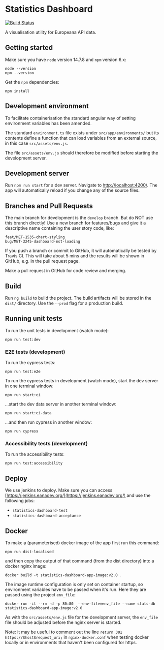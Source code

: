 # Statistics Dashboard

[![Build Status](https://travis-ci.org/europeana/statistics-dashboard.svg?branch=develop)](https://travis-ci.org/europeana/statistics-dashboard)

A visualisation utility for Europeana API data.

## Getting started

Make sure you have `node` version 14.7.8 and `npm` version 6.x:

    node --version
    npm --version

Get the `npm` dependencies:

    npm install

## Development environment

To facilitate containerisation the standard angular way of setting environment variables has been amended.

The standard `environment.ts` file exists under `src/app/environments/` but its contents define a function that can load variables from an external source, in this case `src/assets/env.js`.

The file `src/assets/env.js` should therefore be modified before starting the development server.

## Development server

Run `npm run start` for a dev server. Navigate to [http://localhost:4200/](http://localhost:4200/). The app will automatically reload if you change any of the source files.

## Branches and Pull Requests

The main branch for development is the `develop` branch. But do NOT use this branch directly! Use a new branch for features/bugs and give it a descriptive name containing the user story code, like:

    feat/MET-1535-chart-styling
    bug/MET-3245-dashboard-not-loading

If you push a branch or commit to GitHub, it will automatically be tested by Travis CI. This will take about 5 mins and the results will be shown in GitHub, e.g. in the pull request page.

Make a pull request in GitHub for code review and merging.

## Build

Run `ng build` to build the project. The build artifacts will be stored in the `dist/` directory. Use the `--prod` flag for a production build.

## Running unit tests

To run the unit tests in development (watch mode):

    npm run test:dev


### E2E tests (development)

To run the cypress tests:

    npm run test:e2e


To run the cypress tests in development (watch mode), start the dev server in one terminal window:

    npm run start:ci

...start the dev data server in another terminal window:

    npm run start:ci-data

...and then run cypress in another window:

    npm run cypress

### Accessibility tests (development)

To run the accessibility tests:

    npm run test:accessibility

## Deploy

We use jenkins to deploy. Make sure you can access [https://jenkins.eanadev.org/](https://jenkins.eanadev.org/) and use the following jobs:

- `statistics-dashboard-test`
- `statistics-dashboard-acceptance`

## Docker

To make a (parameterised) docker image of the app first run this command:

`npm run dist-localised`

and then copy the output of that command (from the dist directory) into a docker nginx image:

`docker build -t statistics-dashboard-app-image:v2.0 .`

The image runtime configuration is only set on container startup, so environment variables have to be passed when it's run.  Here they are passed using the project `env_file`:

`docker run -it --rm -d -p 80:80  --env-file=env_file --name stats-db statistics-dashboard-app-image:v2.0`

As with the `src/assets/env.js` file for the development server, the `env_file` file should be adjusted before the nginx server is started.

Note: it may be useful to comment out the line `return 301 https://$host$request_uri;` in `nginx-docker.conf` when testing docker locally or in environments that haven't been configured for https.
